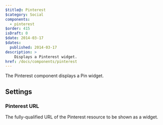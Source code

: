 ```yaml
---
$title@: Pinterest
$category: Social
components:
  - pinterest
$order: 415
isDraft: 0
$date: 2014-03-17
$dates:
  published: 2014-03-17
description: >
    Displays a Pinterest widget.
href: /docs/components/pinterest
---
```

<p>The Pinterest component displays a Pin widget.</p>
<amp-pinterest
  width=245
  height=330
  data-do="embedPin"
  data-url="https://www.pinterest.com/pin/99360735500167749/">
</amp-pinterest>
<h2 class="mt4 mb4">Settings</h2>
<h3 class="mb3 mt3">Pinterest URL</h3>
The fully-qualified URL of the Pinterest resource to be shown as a widget.
